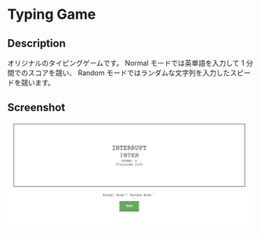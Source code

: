 # Typing Game

## Description

オリジナルのタイピングゲームです。
Normal モードでは英単語を入力して 1 分間でのスコアを競い、
Random モードではランダムな文字列を入力したスピードを競います。

## Screenshot

![top-page](https://raw.githubusercontent.com/JonahEgashira/typing-game/master/typing-game-demo.png)
